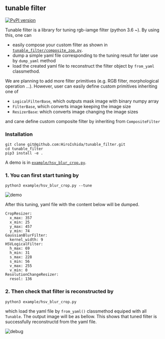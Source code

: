 ## tunable filter 
[![PyPI version](https://badge.fury.io/py/tunable-filter.svg)](https://pypi.org/project/tunable-filter/)

Tunable filter is a library for tuning rgb-iamge filter (python 3.6 ~). By using this, one can
- easily compose your custom filter as shown in [`tunable_filter/composite_zoo.py`](tunable_filter/composite_zoo.py). 
- dump a simple yaml file corresponding to the tuning result for later use by `dump_yaml` method
- load the created yaml file to reconstruct the filter object by `from_yaml` classmethod.

We are planning to add more filter primitives (e.g. RGB filter, morphological operation ...). 
However, user can easily define custom primitives inheriting one of   
- `LogicalFilterBase`, which outputs mask image with binary numpy array
- `FilterBase`, which converts image keeping the image size
- `ResizerBase`: which converts image changing the image sizes

and cane define custom composite filter by inheriting from `CompositeFilter`

### Installation
```
git clone git@github.com:HiroIshida/tunable_filter.git
cd tunable_filter
pip3 install -e .
```

A demo is in [`example/hsv_blur_crop.py`](example/hsv_blur_crop.py).
### 1. You can first start tuning by
```
python3 example/hsv_blur_crop.py --tune
```
![demo](https://user-images.githubusercontent.com/38597814/163730296-af5d78ab-43f2-479f-a196-4dcaf308ad1a.gif)

After this tuning, yaml file with the content below will be dumped. 
```
CropResizer:
  x_max: 357
  x_min: 25
  y_max: 457
  y_min: 74
GaussianBlurFilter:
  kernel_width: 9
HSVLogicalFilter:
  h_max: 69
  h_min: 31
  s_max: 228
  s_min: 56
  v_max: 255
  v_min: 0
ResolutionChangeResizer:
  resol: 136
```

### 2. Then check that filter is reconstructed by
```
python3 example/hsv_blur_crop.py
```
which load the yaml file by `from_yaml()` classmethod equiped with all `Tunable`. The output image will be as bellow. This shows that tuned filter is successfully reconstructd from the yaml file.

![debug](https://user-images.githubusercontent.com/38597814/163730440-155d88ad-fc45-47e6-b2e2-76dd639f5536.png)

